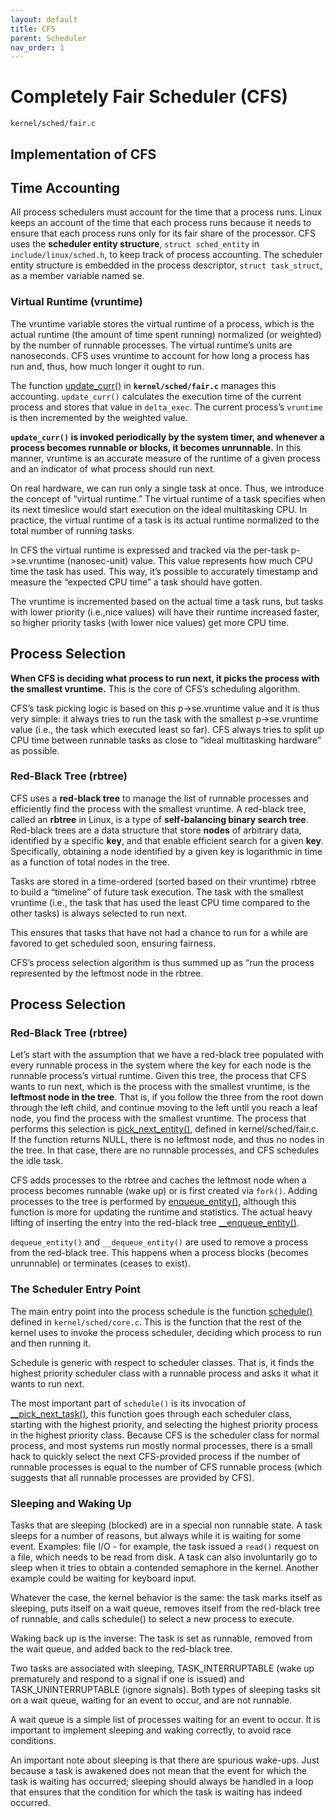 ```yaml
---
layout: default
title: CFS
parent: Scheduler
nav_order: 1
---
```


# Completely Fair Scheduler (CFS)

`kernel/sched/fair.c`

## Implementation of CFS

## Time Accounting

All process schedulers must account for the time that a process runs. Linux keeps an account of the time that each process runs because it needs to ensure that each process runs only for its fair share of the processor. CFS uses the **scheduler entity structure**, `struct sched_entity` in `include/linux/sched.h`, to keep track of process accounting. The scheduler entity structure is embedded in the process descriptor, `struct task_struct`, as a member variable named se.

### Virtual Runtime (vruntime)

The vruntime variable stores the virtual runtime of a process, which is the actual runtime (the amount of time spent running) normalized (or weighted) by the number of runnable processes. The virtual runtime’s units are nanoseconds. CFS uses vruntime to account for how long a process has run and, thus, how much longer it ought to run.

The function [update_curr()](https://elixir.bootlin.com/linux/v6.11/source/kernel/sched/fair.c#L1156) in **`kernel/sched/fair.c`** manages this accounting. `update_curr()` calculates the execution time of the current process and stores that value in `delta_exec`. The current process’s `vruntime` is then incremented by the weighted value.

**`update_curr()` is invoked periodically by the system timer, and whenever a process becomes runnable or blocks, it becomes unrunnable.** In this manner, vruntime is an accurate measure of the runtime of a given process and an indicator of what process should run next. 

On real hardware, we can run only a single task at once. Thus, we introduce the concept of “virtual runtime.” The virtual runtime of a task specifies when its next timeslice would start execution on the ideal multitasking CPU. In practice, the virtual runtime of a task is its actual runtime normalized to the total number of running tasks.

In CFS the virtual runtime is expressed and tracked via the per-task p->se.vruntime (nanosec-unit) value. This value represents how much CPU time the task has used. This way, it’s possible to accurately timestamp and measure the “expected CPU time” a task should have gotten.

The vruntime is incremented based on the actual time a task runs, but tasks with lower priority (i.e.,nice values) will have their runtime increased faster, so higher priority tasks (with lower nice values) get more CPU time.

## Process Selection

**When CFS is deciding what process to run next, it picks the process with the smallest vruntime.** This is the core of CFS’s scheduling algorithm.

CFS’s task picking logic is based on this p->se.vruntime value and it is thus very simple: it always tries to run the task with the smallest p->se.vruntime value (i.e., the task which executed least so far). CFS always tries to split up CPU time between runnable tasks as close to “ideal multitasking hardware” as possible.

### Red-Black Tree (rbtree)

CFS uses a **red-black tree** to manage the list of runnable processes and efficiently find the process with the smallest vruntime. A red-black tree, called an **rbtree** in Linux, is a type of **self-balancing binary search tree**. Red-black trees are a data structure that store **nodes** of arbitrary data, identified by a specific **key**, and that enable efficient search for a given **key**. Specifically, obtaining a node identified by a given key is logarithmic in time as a function of total nodes in the tree.

Tasks are stored in a time-ordered (sorted based on their vruntime) rbtree to build a “timeline” of future task execution. The task with the smallest vruntime (i.e., the task that has used the least CPU time compared to the other tasks) is always selected to run next.

This ensures that tasks that have not had a chance to run for a while are favored to get scheduled soon, ensuring fairness.

CFS’s process selection algorithm is thus summed up as “run the process represented by the leftmost node in the rbtree.

## Process Selection

### Red-Black Tree (rbtree)

Let’s start with the assumption that we have a red-black tree populated with every runnable process in the system where the key for each node is the runnable process’s virtual runtime. Given this tree, the process that CFS wants to run next, which is the process with the smallest vruntime, is the **leftmost node in the tree**. That is, if you follow the three from the root down through the left child, and continue moving to the left until you reach a leaf node, you find the process with the smallest vruntime. The process that performs this selection is [pick_next_entity()](https://elixir.bootlin.com/linux/v6.11/source/kernel/sched/fair.c#L5472), defined in kernel/sched/fair.c. If the function returns NULL, there is no leftmost node, and thus no nodes in the tree. In that case, there are no runnable processes, and CFS schedules the idle task.

CFS adds processes to the rbtree and caches the leftmost node when a process becomes runnable (wake up) or is first created via `fork()`. Adding processes to the tree is performed by [enqueue_entity()](https://elixir.bootlin.com/linux/v6.11/source/kernel/sched/fair.c#L5282), although this function is more for updating the runtime and statistics. The actual heavy lifting of inserting the entry into the red-black tree [__enqueue_entity()](https://elixir.bootlin.com/linux/v6.11/C/ident/__enqueue_entity).

`dequeue_entity()` and `__dequeue_entity()` are used to remove a process from the red-black tree. This happens when a process blocks (becomes unrunnable) or terminates (ceases to exist).

### The Scheduler Entry Point

The main entry point into the process schedule is the function [schedule()](https://elixir.bootlin.com/linux/v6.11/source/kernel/sched/core.c#L6611) defined in `kernel/sched/core.c`. This is the function that the rest of the kernel uses to invoke the process scheduler, deciding which process to run and then running it.

Schedule is generic with respect to scheduler classes. That is, it finds the highest priority scheduler class with a runnable process and asks it what it wants to run next.

The most important part of `schedule()` is its invocation of [__pick_next_task()](https://elixir.bootlin.com/linux/v6.11/source/kernel/sched/core.c#L5798), this function goes through each scheduler class, starting with the highest priority, and selecting the highest priority process in the highest priority class. Because CFS is the scheduler class for normal process, and most systems run mostly normal processes, there is a small hack to quickly select the next CFS-provided process if the number of runnable processes is equal to the number of CFS runnable process (which suggests that all runnable processes are provided by CFS).

### Sleeping and Waking Up

Tasks that are sleeping (blocked) are in a special non runnable state. A task sleeps for a number of reasons, but always while it is waiting for some event. Examples: file  I/O - for example, the task issued a `read()` request on a file, which needs to be read from disk. A task can also involuntarily go to sleep when it tries to obtain a contended semaphore in the kernel. Another example could be waiting for keyboard input.

Whatever the case, the kernel behavior is the same: the task marks itself as sleeping, puts itself on a wait queue, removes itself from the red-black tree of runnable, and calls schedule() to select a new process to execute.

Waking back up is the inverse: The task is set as runnable, removed from the wait queue, and added back to the red-black tree.

Two tasks are associated with sleeping, TASK_INTERRUPTABLE (wake up prematurely and respond to a signal if one is issued) and TASK_UNINTERRUPTABLE (ignore signals). Both types of sleeping tasks sit on a wait queue, waiting for an event to occur, and are not runnable.

A wait queue is a simple list of processes waiting for an event to occur. It is important to implement sleeping and waking correctly, to avoid race conditions.

An important note about sleeping is that there are spurious wake-ups. Just because a task is awakened does not mean that the event for which the task is waiting has occurred; sleeping should always be handled in a loop that ensures that the condition for which the task is waiting has indeed occurred. 
